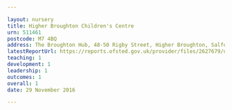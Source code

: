 ```yaml
---

layout: nursery
title: Higher Broughton Children's Centre
urn: 511461
postcode: M7 4BQ
address: The Broughton Hub, 48-50 Rigby Street, Higher Broughton, Salford, M7 4BQ
latestReportUrl: https://reports.ofsted.gov.uk/provider/files/2627679/urn/511461.pdf
teaching: 1
development: 1
leadership: 1
outcomes: 1
overall: 1
date: 29 November 2016

---
```

